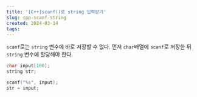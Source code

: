 ```yaml
---
title: '[C++]scanf()로 string 입력받기'
slug: cpp-scanf-string
created: 2024-03-14
tags:
---
```


`scanf`로는 `string` 변수에 바로 저장할 수 없다.
먼저 `char`배열에 `scanf`로 저장한 뒤 `string` 변수에 할당해야 한다.

```cpp
char input[100];
string str;

scanf("%s", input);
str = input;
```

